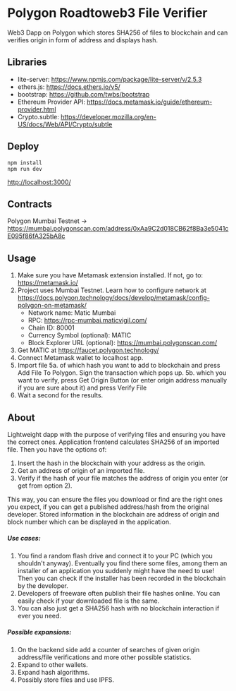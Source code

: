 # Polygon Roadtoweb3 File Verifier
Web3 Dapp on Polygon which stores SHA256 of files to blockchain and can verifies origin in form of address and displays hash.

## Libraries
* lite-server: <https://www.npmjs.com/package/lite-server/v/2.5.3>
* ethers.js: <https://docs.ethers.io/v5/>
* bootstrap: <https://github.com/twbs/bootstrap>
* Ethereum Provider API: <https://docs.metamask.io/guide/ethereum-provider.html>
* Crypto.subtle: <https://developer.mozilla.org/en-US/docs/Web/API/Crypto/subtle>

## Deploy
```
npm install
npm run dev
```
<http://localhost:3000/>


## Contracts
Polygon Mumbai Testnet -> <https://mumbai.polygonscan.com/address/0xAa9C2d018CB62f8Ba3e5041cE095f86fA325bA8c>

## Usage
1. Make sure you have Metamask extension installed. If not, go to: <https://metamask.io/>
2. Project uses Mumbai Testnet. Learn how to configure network at <https://docs.polygon.technology/docs/develop/metamask/config-polygon-on-metamask/>
    * Network name: Matic Mumbai
    * RPC: <https://rpc-mumbai.maticvigil.com/>
    * Chain ID: 80001
    * Currency Symbol (optional): MATIC
    * Block Explorer URL (optional): <https://mumbai.polygonscan.com/>
3. Get MATIC at <https://faucet.polygon.technology/>
4. Connect Metamask wallet to localhost app.
5. Import file
5a. of which hash you want to add to blockchain and press Add File To Polygon. Sign the transaction which pops up.
5b. which you want to verify, press Get Origin Button (or enter origin address manually if you are sure about it) and press Verify File
6. Wait a second for the results.

## About
Lightweight dapp with the purpose of verifying files and ensuring you have the correct ones.
Application frontend calculates SHA256 of an imported file. Then you have the options of:
1. Insert the hash in the blockchain with your address as the origin.
2. Get an address of origin of an imported file.
3. Verify if the hash of your file matches the address of origin you enter (or get from option 2).

This way, you can ensure the files you download or find are the right ones you expect, if you can get a published address/hash from the original developer. Stored information in the blockchain are address of origin and block number which can be displayed in the application.


##### Use cases:
1. You find a random flash drive and connect it to your PC (which you shouldn't anyway). Eventually you find there some files, among them an installer of an application you suddenly might have the need to use! Then you can check if the installer has been recorded in the blockchain by the developer.
2. Developers of freeware often publish their file hashes online. You can easily check if your downloaded file is the same.
3. You can also just get a SHA256 hash with no blockchain interaction if ever you need.

##### Possible expansions:
1. On the backend side add a counter of searches of given origin address/file verifications and more other possible statistics.
2. Expand to other wallets.
3. Expand hash algorithms.
4. Possibly store files and use IPFS.
